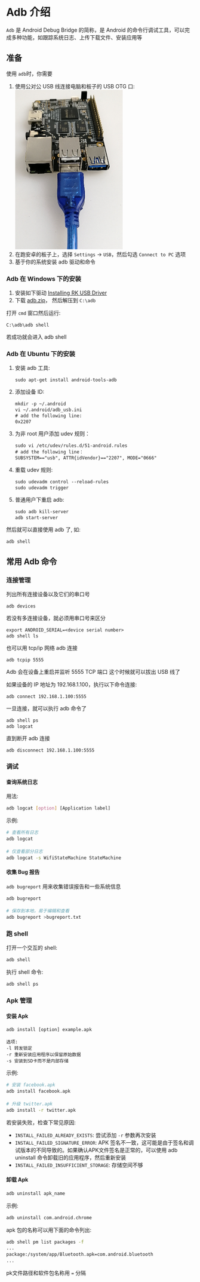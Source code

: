 # Adb 介绍

`Adb` 是 Android Debug Bridge 的简称，是 Android 的命令行调试工具，可以完成多种功能，如跟踪系统日志、上传下载文件、安装应用等

## 准备
使用 `adb`时，你需要
1. 使用公对公 USB 线连接电脑和板子的 USB OTG 口:
   ![](img/hw_board_usbconn.png)
2. 在跑安卓的板子上，选择 `Settings` -> `USB`，然后勾选 `Connect to PC` 选项
3. 基于你的系统安装 adb 驱动和命令 

### Adb 在 Windows 下的安装

1. 安装如下驱动 [Installing RK USB Driver](flash_emmc_windows.html#installing%20rk%20usb%20driver)
2. 下载 [adb.zip](http://adbshell.com/upload/adb.zip)， 然后解压到 `C:\adb`

打开 `cmd` 窗口然后运行:

```
C:\adb\adb shell
```

若成功就会进入 adb shell 

### Adb 在 Ubuntu 下的安装

1. 安装 adb 工具:
    ```
    sudo apt-get install android-tools-adb
    ```
2. 添加设备 ID:
    ```
    mkdir -p ~/.android
    vi ~/.android/adb_usb.ini
    # add the following line:
    0x2207
    ```
3. 为非 root 用户添加 udev 规则：
    ```
    sudo vi /etc/udev/rules.d/51-android.rules
    # add the following line：
    SUBSYSTEM=="usb", ATTR{idVendor}=="2207", MODE="0666"
    ```
4. 重载 udev 规则:
    ```
    sudo udevadm control --reload-rules
    sudo udevadm trigger
    ```
5. 普通用户下重启 adb:
    ```
    sudo adb kill-server
    adb start-server
    ```

然后就可以直接使用 adb 了, 如:

```
adb shell
```

## 常用 Adb 命令

### 连接管理

列出所有连接设备以及它们的串口号
```
adb devices
```

若没有多连接设备，就必须用串口号来区分
```
export ANDROID_SERIAL=<device serial number>
adb shell ls
```

也可以用 tcp/ip 网络 adb 连接
```
adb tcpip 5555
```

Adb 会在设备上重启并监听 5555 TCP 端口
这个时候就可以拔出 USB 线了

如果设备的 IP 地址为 192.168.1.100，执行以下命令连接:
```
adb connect 192.168.1.100:5555
```

一旦连接，就可以执行 adb 命令了
```
adb shell ps
adb logcat
```

直到断开 adb 连接
```
adb disconnect 192.168.1.100:5555
```

### 调试

#### 查询系统日志

用法:
```bash
adb logcat [option] [Application label]
```

示例:
```bash
# 查看所有日志
adb logcat

# 仅查看部分日志
adb logcat -s WifiStateMachine StateMachine
```

#### 收集 Bug 报告

`adb bugreport` 用来收集错误报告和一些系统信息

```bash
adb bugreport

# 保存到本地，易于编辑和查看
adb bugreport >bugreport.txt
```

### 跑 shell
打开一个交互的 shell:
```bash
adb shell
```

执行 shell 命令:
```bash
adb shell ps
```

### Apk 管理

#### 安装 Apk
```
adb install [option] example.apk

选项:
-l 转发锁定
-r 重新安装应用程序以保留原始数据
-s 安装到SD卡而不是内部存储
```

示例:
```bash
# 安装 facebook.apk
adb install facebook.apk

# 升级 twitter.apk
adb install -r twitter.apk
```

若安装失败，检查下常见原因:
 - `INSTALL_FAILED_ALREADY_EXISTS`: 尝试添加 `-r` 参数再次安装
 - `INSTALL_FAILED_SIGNATURE_ERROR`: APK 签名不一致，这可能是由于签名和调试版本的不同导致的。如果确认APK文件签名是正常的，可以使用 adb uninstall 命令卸载旧的应用程序，然后重新安装
 - `INSTALL_FAILED_INSUFFICIENT_STORAGE`: 存储空间不够

#### 卸载 Apk

```bash
adb uninstall apk_name
```

示例:
```bash
adb uninstall com.android.chrome
```

apk 包的名称可以用下面的命令列出:
```bash
adb shell pm list packages -f
...
package:/system/app/Bluetooth.apk=com.android.bluetooth
...
```

pk文件路径和软件包名称用 `=` 分隔

